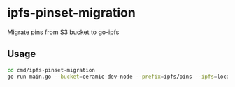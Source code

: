 # ipfs-pinset-migration

Migrate pins from S3 bucket to go-ipfs

## Usage

```sh
cd cmd/ipfs-pinset-migration
go run main.go --bucket=ceramic-dev-node --prefix=ipfs/pins --ipfs=localhost:5001
```
